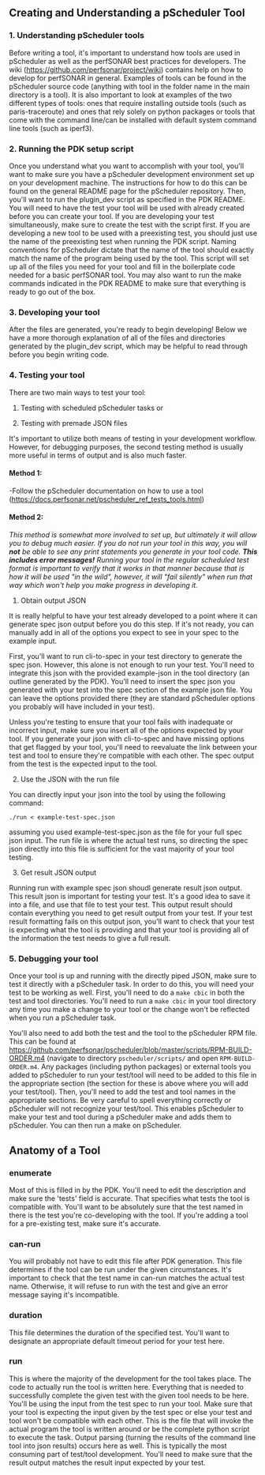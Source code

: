 ## Creating and Understanding a pScheduler Tool

### 1. Understanding pScheduler tools

Before writing a tool, it's important to understand how tools are used in pScheduler as well as the perfSONAR 
best practices for developers. The wiki (https://github.com/perfsonar/project/wiki) contains help on how to develop for perfSONAR
in general. Examples of tools can be found in the pScheduler source code (anything with tool in the folder name in the 
main directory is a tool). It is also important to look at examples of the two different types of tools: ones that require installing outside tools (such as paris-traceroute) and ones that rely solely on python packages or tools that come with the command line/can be installed with default system command line tools (such as iperf3).

### 2. Running the PDK setup script

Once you understand what you want to accomplish with your tool, you'll want to make sure you have a pScheduler development 
environment set up on your development machine. The instructions for how to do this can be found on the general README page for 
the pScheduler repository. Then, you'll want to run the plugin_dev script as specified in the PDK README. You will need to have the test your tool will be used with already created before you can create your tool. If you are developing your test simultaneously, make sure to create the test with the script first. If you are developing a new tool to be used with a preexisting test, you should just use the name of the preexisting test when running the PDK script. Naming conventions for pScheduler dictate that the name of the tool should exactly match the name of the program being used by the tool. This script will set 
up all of the files you need for your tool and fill in the boilerplate code needed for a basic perfSONAR tool. You
may also want to run the make commands indicated in the PDK README to make sure that everything is ready to go out of the box.

### 3. Developing your tool

After the files are generated, you're ready to begin developing! Below we have a more thorough explanation of all of the files 
and directories generated by the plugin_dev script, which may be helpful to read through before you begin writing code.

### 4. Testing your tool
There are two main ways to test your tool:

1. Testing with scheduled pScheduler tasks or

2. Testing with premade JSON files

It's important to utilize both means of testing in your development workflow. However, for debugging purposes, the second 
testing method is usually more useful in terms of output and is also much faster.

#### Method 1:

-Follow the pScheduler documentation on how to use a tool (https://docs.perfsonar.net/pscheduler_ref_tests_tools.html)

#### Method 2:

_This method is somewhat more involved to set up, but ultimately it will allow you to debug much easier. If you do not run 
your tool in this way, you will **not** be able to see any print statements you generate in your tool code. **This 
includes error messages!** Running your tool in the regular scheduled test format is important to verify that it works 
in that manner because that is how it will be used "in the wild", however, it will "fail silently" when run that way which won't 
help you make progress in developing it._

1. Obtain output JSON

It is really helpful to have your test already developed to a point where it can generate spec json output before you do this step. If it's not ready, you can manually add in all of the options you expect to see in your spec to the example input. 

First, you'll want to run cli-to-spec in your test directory to generate the spec json. However, this alone is not enough to run your test. You'll need to integrate this json with the provided example-json in the tool directory (an outline generated by the PDK). You'll need to insert the spec json you generated with your test into the spec section of the example json file. You can leave the options provided there (they are standard pScheduler options you probably will have included in your test). 

Unless you're testing to ensure that your tool fails with inadequate or incorrect input, make sure you insert all of the options expected by your tool. If you generate your json with cli-to-spec and have missing options that get flagged by your tool, you'll need to reevaluate the link between your test and tool to ensure they're compatible with each other. The spec output from the test is the expected input to the tool.

2. Use the JSON with the run file

You can directly input your json into the tool by using the following command:

```./run < example-test-spec.json```

assuming you used example-test-spec.json as the file for your full spec json input. The run file is where the actual test runs, so directing the spec json directly into this file is sufficient for the vast majority of your tool testing.

3. Get result JSON output

Running run with example spec json shoudl generate result json output. This result json is important for testing your test. It's a good idea to save it into a file, and use that file to test your test. This output result should contain everything you need to get result output from your test. If your test result formatting fails on this output json, you'll want to check that your test is expecting what the tool is providing and that your tool is providing all of the information the test needs to give a full result. 

 ### 5. Debugging your tool
 
 Once your tool is up and running with the directly piped JSON, make sure to test it directly with a pScheduler task. In order to do this, you will need your test to be working as well. First, you'll need to do a ```make cbic``` in both the test and tool directories. You'll need to run a ```make cbic``` in your tool directory any time you make a change to your tool or the change won't be reflected when you run a pScheduler task.

You'll also need to add both the test and the tool to the pScheduler RPM file. This can be found at https://github.com/perfsonar/pscheduler/blob/master/scripts/RPM-BUILD-ORDER.m4 (navigate to directory ```pscheduler/scripts/``` and open ```RPM-BUILD-ORDER.m4```. Any packages (including python packages) or external tools you added to pScheduler to run your test/tool will need to be added to this file in the appropriate section (the section for these is above where you will add your test/tool). Then, you'll need to add the test and tool names in the appropriate sections. Be very careful to spell everything correctly or pScheduler will not recognize your test/tool. This enables pScheduler to make your test and tool during a pScheduler make and adds them to pScheduler. You can then run a make on pScheduler.

## Anatomy of a Tool

### enumerate

Most of this is filled in by the PDK. You'll need to edit the description and make sure the 'tests' field is accurate. That specifies what tests the tool is compatible with. You'll want to be absolutely sure that the test named in there is the test you're co-developing with the tool. If you're adding a tool for a pre-existing test, make sure it's accurate.

### can-run 

You will probably not have to edit this file after PDK generation. This file determines if the tool can be run under the given circumstances. It's important to check that the test name in can-run matches the actual test name. Otherwise, it will refuse to run with the test and give an error message saying it's incompatible.

### duration

This file determines the duration of the specified test. You'll want to designate an appropriate default timeout period for your test here.

### run

This is where the majority of the development for the tool takes place. The code to actually run the tool is written here. Everything that is needed to successfully complete the given test with the given tool needs to be here. You'll be using the input from the test spec to run your tool. Make sure that your tool is expecting the input given by the test spec or else your test and tool won't be compatible with each other. This is the file that will invoke the actual program the tool is written around or be the complete python script to execute the task. Output parsing (turning the results of the command line tool into json results) occurs here as well. This is typically the most consuming part of test/tool development. You'll need to make sure that the result output matches the result input expected by your test.


